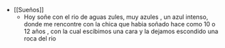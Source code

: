 - [[Sueños]]
	- Hoy soñe con el rio de aguas zules, muy azules , un azul intenso, donde me rencontre con la chica que habia soñado hace como 10 o 12 años , con la cual escibimos una cara y la dejamos escondido una roca del rio